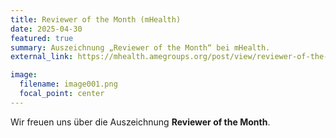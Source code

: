 ```yaml
---
title: Reviewer of the Month (mHealth)
date: 2025-04-30
featured: true
summary: Auszeichnung „Reviewer of the Month“ bei mHealth.
external_link: https://mhealth.amegroups.org/post/view/reviewer-of-the-month-2025

image:
  filename: image001.png
  focal_point: center
---
```


Wir freuen uns über die Auszeichnung **Reviewer of the Month**.
